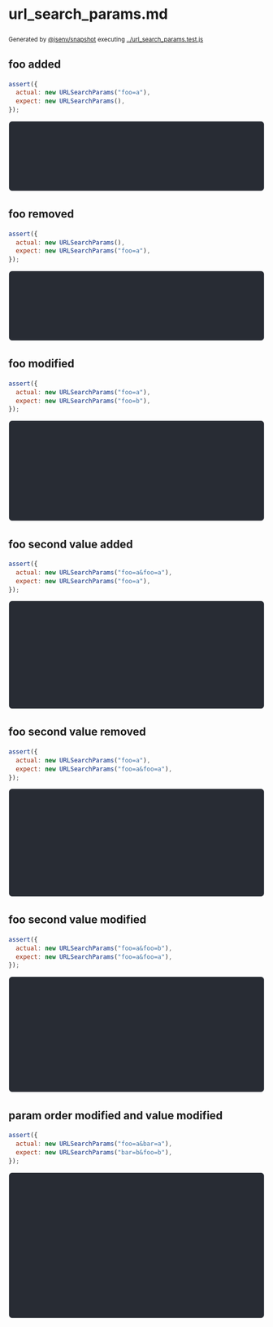 # url_search_params.md

<sub>
  Generated by <a href="https://github.com/jsenv/core/tree/main/packages/independent/snapshot">@jsenv/snapshot</a> executing <a href="../url_search_params.test.js">../url_search_params.test.js</a>
</sub>

## foo added

```js
assert({
  actual: new URLSearchParams("foo=a"),
  expect: new URLSearchParams(),
});
```

![img](url_search_params/foo_added_throw.svg)

## foo removed

```js
assert({
  actual: new URLSearchParams(),
  expect: new URLSearchParams("foo=a"),
});
```

![img](url_search_params/foo_removed_throw.svg)

## foo modified

```js
assert({
  actual: new URLSearchParams("foo=a"),
  expect: new URLSearchParams("foo=b"),
});
```

![img](url_search_params/foo_modified_throw.svg)

## foo second value added

```js
assert({
  actual: new URLSearchParams("foo=a&foo=a"),
  expect: new URLSearchParams("foo=a"),
});
```

![img](url_search_params/foo_second_value_added_throw.svg)

## foo second value removed

```js
assert({
  actual: new URLSearchParams("foo=a"),
  expect: new URLSearchParams("foo=a&foo=a"),
});
```

![img](url_search_params/foo_second_value_removed_throw.svg)

## foo second value modified

```js
assert({
  actual: new URLSearchParams("foo=a&foo=b"),
  expect: new URLSearchParams("foo=a&foo=a"),
});
```

![img](url_search_params/foo_second_value_modified_throw.svg)

## param order modified and value modified

```js
assert({
  actual: new URLSearchParams("foo=a&bar=a"),
  expect: new URLSearchParams("bar=b&foo=b"),
});
```

![img](url_search_params/param_order_modified_and_value_modified_throw.svg)